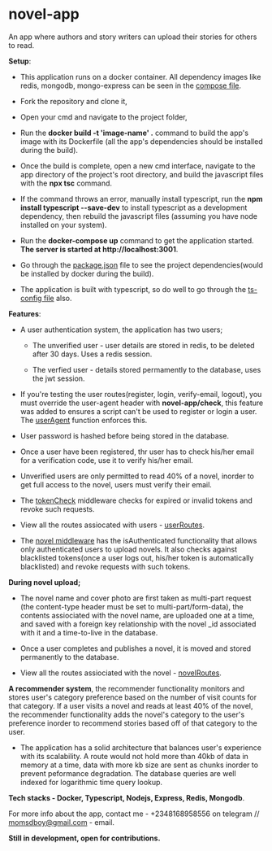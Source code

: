 # novel-app
 An app where authors and story writers can upload their stories for others to read.

**Setup**:

+ This application runs on a docker container. All dependency images like redis, mongodb, mongo-express can be seen in the [compose file](https://github.com/brainbox001/novel-app/blob/master/compose.yaml).
+ Fork the repository and clone it,  
+ Open your cmd and navigate to the project folder, 
+ Run the **docker build -t 'image-name' .** command to build the app's image with its Dockerfile (all the app's dependencies should be installed during the build).
+ Once the build is complete, open a new cmd interface, navigate to the app directory of the project's root directory, and build the javascript files with the **npx tsc** command.
  
+ If the command throws an error, manually install typescript, run the **npm install typescript --save-dev** to install typescript as a development dependency, then rebuild the javascript files (assuming you have node installed on your system).
+ Run the **docker-compose up** command to get the application started. **The server is started at http://localhost:3001**.
+ Go through the [package.json](https://github.com/brainbox001/novel-app/blob/master/app/package.json) file to see the project dependencies(would be installed by docker during the build).
  
+ The application is built with typescript, so do well to go through the [ts-config file](https://github.com/brainbox001/novel-app/blob/master/app/tsconfig.json) also.

**Features**:

+ A user authentication system, the application has two users;

  * The unverified user - user details are stored in redis, to be deleted after 30 days. Uses a redis session.

  * The verfied user - details stored permamently to the database, uses the jwt session.

+ If you're testing the user routes(register, login, verify-email, logout), you must override the user-agent header with **novel-app/check**, this feature was added to ensures a script can't be used to register or login a user. The [userAgent](https://github.com/brainbox001/novel-app/blob/master/app/src/middlewares/user.ts) function enforces this.

+ User password is hashed before being stored in the database.

+ Once a user have been registered, thr user has to check his/her email for a verification code, use it to verify his/her email.

+ Unverified users are only permitted to read 40% of a novel, inorder to get full access to the novel, users must verify their email.

+ The [tokenCheck](https://github.com/brainbox001/novel-app/blob/master/app/src/middlewares/tokenCheck.ts) middleware checks for expired or invalid tokens and revoke such requests.

+ View all the routes assiocated with users - [userRoutes](https://github.com/brainbox001/novel-app/blob/master/app/src/routers/userRoute.ts).

+ The [novel middleware](https://github.com/brainbox001/novel-app/blob/master/app/src/middlewares/novel.ts#L9) has the isAuthenticated functionality that allows only authenticated users to upload novels. It also checks against blacklisted tokens(once a user logs out, his/her token is automatically blacklisted) and revoke requests with such tokens.

**During novel upload;**

  + The novel name and cover photo are first taken as multi-part request (the content-type header must be set to multi-part/form-data), the contents assiociated with the novel name, are uploaded one at a time, and saved with a foreign key relationship with the novel _id associated with it and a time-to-live in the database.

  + Once a user completes and publishes a novel, it is moved and stored permanently to the database.

  + View all the routes assiociated with the novel - [novelRoutes](https://github.com/brainbox001/novel-app/blob/master/app/src/routers/novelRoute.ts).

 **A recommender system**, the recommender functionality monitors and stores user's category preference based on the number of visit counts for that category. If a user visits a novel and reads at least 40% of the novel, the recommender functionality adds the novel's category to the user's preference inorder to recommend stories based off of that category to the user.

+ The application has a solid architecture that balances user's experience with its scalability. A route would not hold more than 40kb of data in memory at a time, data with more kb size are sent as chunks inorder to prevent peformance degradation.
The database queries are well indexed for logarithmic time query lookup.

**Tech stacks - Docker, Typescript, Nodejs, Express, Redis, Mongodb**.

For more info about the app, contact me - +2348168958556 on telegram // momsdboy@gmail.com - email.

**Still in development, open for contributions.**
